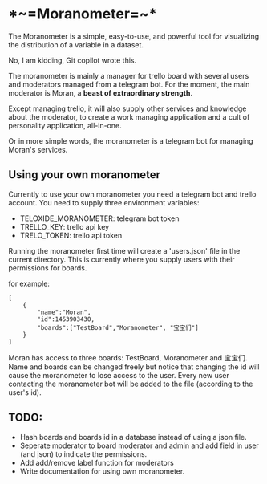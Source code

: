 # \*\~=Moranometer=~*

The Moranometer is a simple, easy-to-use, and powerful tool for
visualizing the distribution of a variable in a dataset.

No, I am kidding, Git copilot wrote this.

The moranometer is mainly a manager for trello board with several users and moderators managed from a telegram bot. For the moment, the main moderator is Moran, a **beast of extraordinary strength**.

Except managing trello, it will also supply other services and knowledge about the moderator, to create a work managing application and a cult of personality application, all-in-one.

Or in more simple words, the moranometer is a telegram bot for managing Moran's services.


## Using your own moranometer
Currently to use your own moranometer you need a telegram bot and trello account. You need to supply three environment variables:

 - TELOXIDE_MORANOMETER: telegram bot token
 - TRELLO_KEY: trello api key
 - TRELO_TOKEN: trello api token

Running the moranometer first time will create a 'users.json' file in the current directory. This is currently where you supply users with their permissions for boards.

for example:

    [
        {
            "name":"Moran",
            "id":1453903430,
            "boards":["TestBoard","Moranometer", "宝宝们"]
        }
    ]

Moran has access to three boards: TestBoard, Moranometer and 宝宝们.
Name and boards can be changed freely but notice that changing the id will cause the moranometer to lose access to the user.
Every new user contacting the moranometer bot will be added to the file (according to the user's id).



## TODO:
* Hash boards and boards id in a database instead of using  a json file.
* Seperate moderator to board moderator and admin and add field in user (and json) to indicate the permissions.
* Add add/remove label function for moderators
* Write documentation for using own moranometer.
